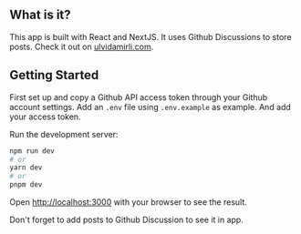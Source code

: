 ## What is it?

This app is built with React and NextJS. It uses Github Discussions to store posts.
Check it out on [ulvidamirli.com](http://ulvidamirli.com).

## Getting Started

First set up and copy a Github API access token through your Github account settings.
Add an `.env` file using `.env.example` as example. And add your access token.

Run the development server:

```bash
npm run dev
# or
yarn dev
# or
pnpm dev
```

Open [http://localhost:3000](http://localhost:3000) with your browser to see the result.

Don't forget to add posts to Github Discussion to see it in app.
